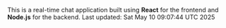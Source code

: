 This is a real-time chat application built using **React** for the frontend and **Node.js** for the backend.
Last updated: Sat May 10 09:07:44 UTC 2025
